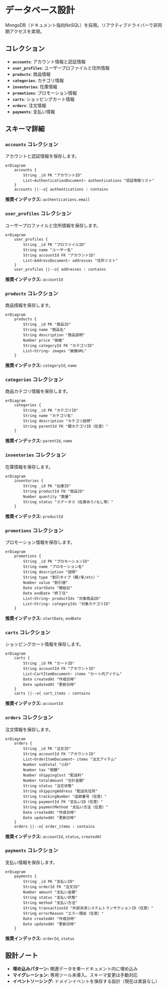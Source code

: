 # データベース設計

MongoDB（ドキュメント指向NoSQL）を採用。リアクティブドライバーで非同期アクセスを実現。

## コレクション

- **`accounts`**: アカウント情報と認証情報
- **`user_profiles`**: ユーザープロファイルと住所情報
- **`products`**: 商品情報
- **`categories`**: カテゴリ情報
- **`inventories`**: 在庫情報
- **`promotions`**: プロモーション情報
- **`carts`**: ショッピングカート情報
- **`orders`**: 注文情報
- **`payments`**: 支払い情報

## スキーマ詳細

### `accounts` コレクション

アカウントと認証情報を保存します。

```mermaid
erDiagram
    accounts {
        String _id PK "アカウントID"
        List~AuthenticationDocument~ authentications "認証情報リスト"
    }
    accounts ||--o{ authentications : contains
```

**推奨インデックス:** `authentications.email`

### `user_profiles` コレクション

ユーザープロファイルと住所情報を保存します。

```mermaid
erDiagram
    user_profiles {
        String _id PK "プロファイルID"
        String name "ユーザー名"
        String accountId FK "アカウントID"
        List~AddressDocument~ addresses "住所リスト"
    }
    user_profiles ||--o{ addresses : contains
```

**推奨インデックス:** `accountId`

### `products` コレクション

商品情報を保存します。

```mermaid
erDiagram
    products {
        String _id PK "商品ID"
        String name "商品名"
        String description "商品説明"
        Number price "価格"
        String categoryId FK "カテゴリID"
        List~String~ images "画像URL"
    }
```

**推奨インデックス:** `categoryId`, `name`

### `categories` コレクション

商品カテゴリ情報を保存します。

```mermaid
erDiagram
    categories {
        String _id PK "カテゴリID"
        String name "カテゴリ名"
        String description "カテゴリ説明"
        String parentId FK "親カテゴリID（任意）"
    }
```

**推奨インデックス:** `parentId`, `name`

### `inventories` コレクション

在庫情報を保存します。

```mermaid
erDiagram
    inventories {
        String _id PK "在庫ID"
        String productId FK "商品ID"
        Number quantity "数量"
        String status "ステータス（在庫あり/なし等）"
    }
```

**推奨インデックス:** `productId`

### `promotions` コレクション

プロモーション情報を保存します。

```mermaid
erDiagram
    promotions {
        String _id PK "プロモーションID"
        String name "プロモーション名"
        String description "説明"
        String type "割引タイプ（額/率/etc）"
        Number value "割引値"
        Date startDate "開始日"
        Date endDate "終了日"
        List~String~ productIds "対象商品ID"
        List~String~ categoryIds "対象カテゴリID"
    }
```

**推奨インデックス:** `startDate`, `endDate`

### `carts` コレクション

ショッピングカート情報を保存します。

```mermaid
erDiagram
    carts {
        String _id PK "カートID"
        String accountId FK "アカウントID"
        List~CartItemDocument~ items "カート内アイテム"
        Date createdAt "作成日時"
        Date updatedAt "更新日時"
    }
    carts ||--o{ cart_items : contains
```

**推奨インデックス:** `accountId`

### `orders` コレクション

注文情報を保存します。

```mermaid
erDiagram
    orders {
        String _id PK "注文ID"
        String accountId FK "アカウントID"
        List~OrderItemDocument~ items "注文アイテム"
        Number subtotal "小計"
        Number tax "税額"
        Number shippingCost "配送料"
        Number totalAmount "合計金額"
        String status "注文状態"
        String shippingAddress "配送先住所"
        String trackingNumber "追跡番号（任意）"
        String paymentId FK "支払いID（任意）"
        String paymentMethod "支払い方法（任意）"
        Date createdAt "作成日時"
        Date updatedAt "更新日時" 
    }
    orders ||--o{ order_items : contains
```

**推奨インデックス:** `accountId`, `status`, `createdAt`

### `payments` コレクション

支払い情報を保存します。

```mermaid
erDiagram
    payments {
        String _id PK "支払いID"
        String orderId FK "注文ID"
        Number amount "支払い金額"
        String status "支払い状態"
        String method "支払い方法"
        String transactionId "外部決済システムトランザクションID（任意）"
        String errorReason "エラー理由（任意）"
        Date createdAt "作成日時"
        Date updatedAt "更新日時"
    }
```

**推奨インデックス:** `orderId`, `status`

## 設計ノート

- **埋め込みパターン:** 関連データを単一ドキュメント内に埋め込み
- **マイグレーション:** 専用ツール未導入。スキーマ変更は手動対応
- **イベントソーシング:** ドメインイベントを保存する設計（現在は実装なし）
